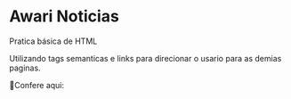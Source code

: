 # Awari Noticias #

Pratica básica de HTML

Utilizando tags semanticas e links para direcionar o usario para as demias paginas.

:pushpin:Confere aqui:
